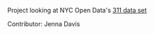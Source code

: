 Project looking at NYC Open Data's [311 data set][311]

[311]: https://data.cityofnewyork.us/Social-Services/311-Service-Requests-from-2010-to-Present/erm2-nwe9/data

Contributor: Jenna Davis
